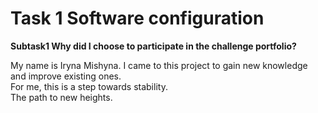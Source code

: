 # Task 1 Software configuration

**Subtask1 Why did I choose to participate in the challenge portfolio?**

My name is Iryna Mishyna.
I came to this project to gain new knowledge and improve existing ones.  
For me, this is a step towards stability.  
The path to new heights.
